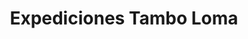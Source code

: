 ---
title: "Expediciones Tambo Loma"
url: /uyuni/expediciones-tambo-loma/
shop: agencia de viajes
---